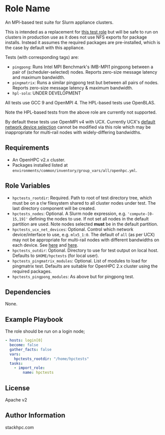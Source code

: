 Role Name
=========

An MPI-based test suite for Slurm appliance clusters.

This is intended as a replacement for [this test role](`https://github.com/stackhpc/ansible_collection_slurm_openstack_tools/tree/main/roles/test/`) but will be safe to run on clusters in production use as it does not use NFS exports for package installs. Instead it assumes the required packages are pre-installed, which is the case by default with this appliance. 

Tests (with corresponding tags) are:
- `pingpong`: Runs Intel MPI Benchmark's IMB-MPI1 pingpong between a pair of (scheduler-selected) nodes. Reports zero-size message latency and maximum bandwidth.
- `pingmatrix`: Runs a similar pingpong test but between all pairs of nodes. Reports zero-size message latency & maximum bandwidth.
- `hpl-solo`: UNDER DEVELOPMENT

All tests use GCC 9 and OpenMPI 4. The HPL-based tests use OpenBLAS.

Note the HPL-based tests from the above role are currently not supported.

By default these tests use OpenMPI v4 with UCX. Currently UCX's [default network device selection](https://openucx.readthedocs.io/en/master/faq.html#what-is-the-default-behavior-in-a-multi-rail-environment) cannot be modified via this role which may be inappropriate for multi-rail nodes with widely-differing bandwidths.

Requirements
------------

- An OpenHPC v2.x cluster.
- Packages installed listed at `environments/common/inventory/group_vars/all/openhpc.yml`.

Role Variables
--------------

- `hpctests_rootdir`: Required. Path to root of test directory tree, which must be on a r/w filesystem shared to all cluster nodes under test. The last directory component will be created.
- `hpctests_nodes`: Optional. A Slurm node expression, e.g. `'compute-[0-15,19]'` defining the nodes to use. If not set all nodes in the default partition are used. Note nodes selected **must** be in the default partition.
- `hpctests_ucx_net_devices`: Optional. Control which network device/interface to use, e.g. `mlx5_1:0`. The default of `all` (as per UCX) may not be appropriate for multi-rail nodes with different bandwidths on each device. See [here](https://openucx.readthedocs.io/en/master/faq.html#what-is-the-default-behavior-in-a-multi-rail-environment) and [here](https://github.com/openucx/ucx/wiki/UCX-environment-parameters#setting-the-devices-to-use).
- `hpctests_outdir`: Optional. Directory to use for test output on local host. Defaults to `$HOME/hpctests` (for local user).
- `hpctests_pingmatrix_modules`: Optional. List of modules to load for pingmatrix test. Defaults are suitable for OpenHPC 2.x cluster using the required packages.
- `hpctests_pingpong_modules`: As above but for pingpong test.

Dependencies
------------

None.

Example Playbook
----------------

The role should be run on a login node;

```yaml
- hosts: login[0]
  become: false
  gather_facts: false
  vars:
    hpctests_rootdir: "/home/hpctests"
  tasks:
    - import_role:
        name: hpctests
```

License
-------

Apache v2

Author Information
------------------

stackhpc.com
